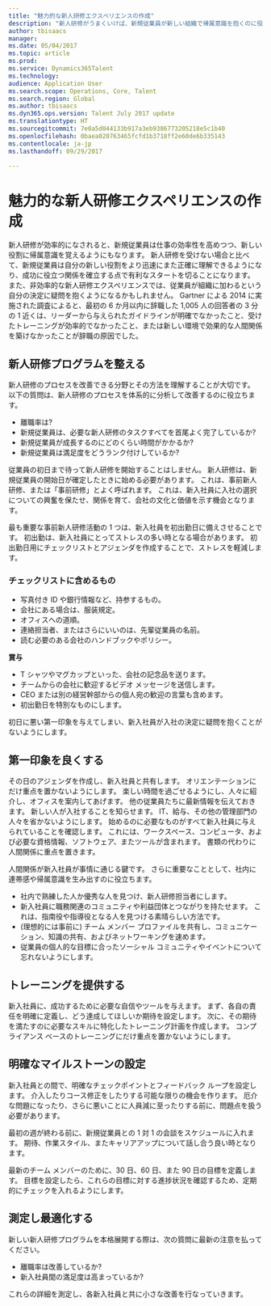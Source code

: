 ```yaml
---
title: "魅力的な新人研修エクスペリエンスの作成"
description: "新人研修がうまくいけば、新規従業員が新しい組織で帰属意識を抱くのに役立ちます。"
author: tbisaacs
manager: 
ms.date: 05/04/2017
ms.topic: article
ms.prod: 
ms.service: Dynamics365Talent
ms.technology: 
audience: Application User
ms.search.scope: Operations, Core, Talent
ms.search.region: Global
ms.author: tbisaacs
ms.dyn365.ops.version: Talent July 2017 update
ms.translationtype: HT
ms.sourcegitcommit: 7e0a5d044133b917a3eb9386773205218e5c1b40
ms.openlocfilehash: 0baea020763465fcfd1b3718ff2e60de6b335143
ms.contentlocale: ja-jp
ms.lasthandoff: 09/29/2017

---
```


# <a name="create-an-engaging-onboarding-experience"></a>魅力的な新人研修エクスペリエンスの作成

新人研修が効率的になされると、新規従業員は仕事の効率性を高めつつ、新しい役割に帰属意識を覚えるようにもなります。 新人研修を受けない場合と比べて、新規従業員は自分の新しい役割をより迅速にまた正確に理解できるようになり、成功に役立つ関係を確立する点で有利なスタートを切ることになります。 また、非効率的な新人研修エクスペリエンスでは、従業員が組織に加わるという自分の決定に疑問を抱くようになるかもしれません。 Gartner による 2014 に実施された調査によると、最初の 6 か月以内に辞職した 1,005 人の回答者の 3 分の 1 近くは、リーダーから与えられたガイドラインが明確でなかったこと、受けたトレーニングが効率的でなかったこと、または新しい環境で効果的な人間関係を築けなかったことが辞職の原因でした。

## <a name="have-an-onboarding-program-in-place"></a>新人研修プログラムを整える
新人研修のプロセスを改善できる分野とその方法を理解することが大切です。 以下の質問は、新人研修のプロセスを体系的に分析して改善するのに役立ちます。

- 離職率は?
- 新規従業員は、必要な新人研修のタスクすべてを首尾よく完了しているか?
- 新規従業員が成長するのにどのくらい時間がかかるか?
- 新規従業員は満足度をどうランク付けしているか?

従業員の初日まで待って新人研修を開始することはしません。 新人研修は、新規従業員の開始日が確定したときに始める必要があります。 これは、事前新人研修、または「事前研修」とよく呼ばれます。 これは、新入社員に入社の選択についての興奮を保たせ、関係を育て、会社の文化と価値を示す機会となります。

最も重要な事前新人研修活動の 1 つは、新入社員を初出勤日に備えさせることです。 初出勤は、新入社員にとってストレスの多い時となる場合があります。 初出勤日用にチェックリストとアジェンダを作成することで、ストレスを軽減します。

### <a name="what-to-include-in-a-checklist"></a>チェックリストに含めるもの

- 写真付き ID や銀行情報など、持参するもの。
- 会社にある場合は、服装規定。
- オフィスへの道順。
- 連絡担当者、またはさらにいいのは、先輩従業員の名前。
- 読む必要のある会社のハンドブックやポリシー。

**賞与**

- T シャツやマグカップといった、会社の記念品を送ります。
- チームからの会社に歓迎するビデオ メッセージを送信します。
- CEO または別の経営幹部からの個人宛の歓迎の言葉も含めます。
- 初出勤日を特別なものにします。

初日に悪い第一印象を与えてしまい、新入社員が入社の決定に疑問を抱くことがないようにします。

## <a name="create-a-good-first-impression"></a>第一印象を良くする

その日のアジェンダを作成し、新入社員と共有します。 オリエンテーションにだけ重点を置かないようにします。 楽しい時間を過ごせるようにし、人々に紹介し、オフィスを案内してあげます。 他の従業員たちに最新情報を伝えておきます。 新しい人が入社することを知らせます。 IT、給与、その他の管理部門の人々を省かないようにします。 始めるのに必要なものがすべて新入社員に与えられていることを確認します。 これには、ワークスペース、コンピュータ、および必要な資格情報、ソフトウェア、またツールが含まれます。 書類の代わりに人間関係に重点を置きます。

人間関係が新入社員が事情に通じる鍵です。 さらに重要なこととして、社内に連帯感や帰属意識を生み出すのに役立ちます。

- 社内で熟練した人か優秀な人を見つけ、新人研修担当者にします。
- 新入社員に職務関連のコミュニティや利益団体とつながりを持たせます。 これは、指南役や指導役となる人を見つける素晴らしい方法です。
- (理想的には事前に) チーム メンバー プロファイルを共有し、コミュニケーション、知識の共有、およびネットワーキングを速めます。
- 従業員の個人的な目標に合ったソーシャル コミュニティやイベントについて忘れないようにします。

## <a name="provide-training"></a>トレーニングを提供する

新入社員に、成功するために必要な自信やツールを与えます。 まず、各自の責任を明確に定義し、どう達成してほしいか期待を設定します。 次に、その期待を満たすのに必要なスキルに特化したトレーニング計画を作成します。 コンプライアンス ベースのトレーニングにだけ重点を置かないようにします。

## <a name="set-clear-milestones"></a>明確なマイルストーンの設定

新入社員との間で、明確なチェックポイントとフィードバック ループを設定します。 介入したりコース修正をしたりする可能な限りの機会を作ります。 厄介な問題になったり、さらに悪いことに人員減に至ったりする前に、問題点を扱う必要があります。

最初の週が終わる前に、新規従業員との 1 対 1 の会談をスケジュールに入れます。 期待、作業スタイル、またキャリアアップについて話し合う良い時となります。

最新のチーム メンバーのために、30 日、60 日、また 90 日の目標を定義します。 目標を設定したら、これらの目標に対する進捗状況を確認するため、定期的にチェックを入れるようにします。

## <a name="measure-and-optimize"></a>測定し最適化する

新しい新人研修プログラムを本格展開する際は、次の質問に最新の注意を払ってください。 

- 離職率は改善しているか?
- 新入社員間の満足度は高まっているか? 

これらの詳細を測定し、各新入社員と共に小さな改善を行なっていきます。


